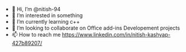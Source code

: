 - 👋 Hi, I’m @nitish-94
- 👀 I’m interested in something 
- 🌱 I’m currently learning c++
- 💞️ I’m looking to collaborate on Office add-ins Developement projects
- 📫 How to reach me https://www.linkedin.com/in/nitish-kashyap-427b89207/ 

<!---
nitish-94/nitish-94 is a ✨ special ✨ repository because its `README.md` (this file) appears on your GitHub profile.
You can click the Preview link to take a look at your changes.
--->
